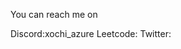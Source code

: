 You can reach me on 

Discord:xochi_azure
Leetcode:
Twitter:


<!---
Ecruz22004/Ecruz22004 is a ✨ special ✨ repository because its `README.md` (this file) appears on your GitHub profile.
You can click the Preview link to take a look at your changes.
--->
